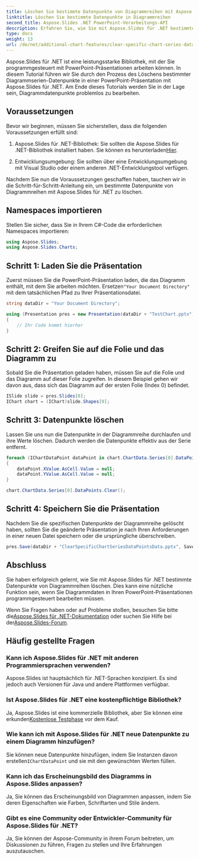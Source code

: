 ```yaml
---
title: Löschen Sie bestimmte Datenpunkte von Diagrammreihen mit Aspose.Slides .NET
linktitle: Löschen Sie bestimmte Datenpunkte in Diagrammreihen
second_title: Aspose.Slides .NET PowerPoint-Verarbeitungs-API
description: Erfahren Sie, wie Sie mit Aspose.Slides für .NET bestimmte Datenpunkte von Diagrammreihen in PowerPoint-Präsentationen löschen. Schritt für Schritt Anleitung.
type: docs
weight: 13
url: /de/net/additional-chart-features/clear-specific-chart-series-data-points-data/
---
```


Aspose.Slides für .NET ist eine leistungsstarke Bibliothek, mit der Sie programmgesteuert mit PowerPoint-Präsentationen arbeiten können. In diesem Tutorial führen wir Sie durch den Prozess des Löschens bestimmter Diagrammserien-Datenpunkte in einer PowerPoint-Präsentation mit Aspose.Slides für .NET. Am Ende dieses Tutorials werden Sie in der Lage sein, Diagrammdatenpunkte problemlos zu bearbeiten.

## Voraussetzungen

Bevor wir beginnen, müssen Sie sicherstellen, dass die folgenden Voraussetzungen erfüllt sind:

1.  Aspose.Slides für .NET-Bibliothek: Sie sollten die Aspose.Slides für .NET-Bibliothek installiert haben. Sie können es herunterladen[Hier](https://releases.aspose.com/slides/net/).

2. Entwicklungsumgebung: Sie sollten über eine Entwicklungsumgebung mit Visual Studio oder einem anderen .NET-Entwicklungstool verfügen.

Nachdem Sie nun die Voraussetzungen geschaffen haben, tauchen wir in die Schritt-für-Schritt-Anleitung ein, um bestimmte Datenpunkte von Diagrammreihen mit Aspose.Slides für .NET zu löschen.

## Namespaces importieren

Stellen Sie sicher, dass Sie in Ihrem C#-Code die erforderlichen Namespaces importieren:

```csharp
using Aspose.Slides;
using Aspose.Slides.Charts;
```

## Schritt 1: Laden Sie die Präsentation

 Zuerst müssen Sie die PowerPoint-Präsentation laden, die das Diagramm enthält, mit dem Sie arbeiten möchten. Ersetzen`"Your Document Directory"` mit dem tatsächlichen Pfad zu Ihrer Präsentationsdatei.

```csharp
string dataDir = "Your Document Directory";

using (Presentation pres = new Presentation(dataDir + "TestChart.pptx"))
{
    // Ihr Code kommt hierher
}
```

## Schritt 2: Greifen Sie auf die Folie und das Diagramm zu

Sobald Sie die Präsentation geladen haben, müssen Sie auf die Folie und das Diagramm auf dieser Folie zugreifen. In diesem Beispiel gehen wir davon aus, dass sich das Diagramm auf der ersten Folie (Index 0) befindet.

```csharp
ISlide slide = pres.Slides[0];
IChart chart = (IChart)slide.Shapes[0];
```

## Schritt 3: Datenpunkte löschen

Lassen Sie uns nun die Datenpunkte in der Diagrammreihe durchlaufen und ihre Werte löschen. Dadurch werden die Datenpunkte effektiv aus der Serie entfernt.

```csharp
foreach (IChartDataPoint dataPoint in chart.ChartData.Series[0].DataPoints)
{
    dataPoint.XValue.AsCell.Value = null;
    dataPoint.YValue.AsCell.Value = null;
}

chart.ChartData.Series[0].DataPoints.Clear();
```

## Schritt 4: Speichern Sie die Präsentation

Nachdem Sie die spezifischen Datenpunkte der Diagrammreihe gelöscht haben, sollten Sie die geänderte Präsentation je nach Ihren Anforderungen in einer neuen Datei speichern oder die ursprüngliche überschreiben.

```csharp
pres.Save(dataDir + "ClearSpecificChartSeriesDataPointsData.pptx", SaveFormat.Pptx);
```

## Abschluss

Sie haben erfolgreich gelernt, wie Sie mit Aspose.Slides für .NET bestimmte Datenpunkte von Diagrammreihen löschen. Dies kann eine nützliche Funktion sein, wenn Sie Diagrammdaten in Ihren PowerPoint-Präsentationen programmgesteuert bearbeiten müssen.

 Wenn Sie Fragen haben oder auf Probleme stoßen, besuchen Sie bitte die[Aspose.Slides für .NET-Dokumentation](https://reference.aspose.com/slides/net/) oder suchen Sie Hilfe bei der[Aspose.Slides-Forum](https://forum.aspose.com/).

## Häufig gestellte Fragen

### Kann ich Aspose.Slides für .NET mit anderen Programmiersprachen verwenden?
Aspose.Slides ist hauptsächlich für .NET-Sprachen konzipiert. Es sind jedoch auch Versionen für Java und andere Plattformen verfügbar.

### Ist Aspose.Slides für .NET eine kostenpflichtige Bibliothek?
 Ja, Aspose.Slides ist eine kommerzielle Bibliothek, aber Sie können eine erkunden[Kostenlose Testphase](https://releases.aspose.com/) vor dem Kauf.

### Wie kann ich mit Aspose.Slides für .NET neue Datenpunkte zu einem Diagramm hinzufügen?
 Sie können neue Datenpunkte hinzufügen, indem Sie Instanzen davon erstellen`IChartDataPoint` und sie mit den gewünschten Werten füllen.

### Kann ich das Erscheinungsbild des Diagramms in Aspose.Slides anpassen?
Ja, Sie können das Erscheinungsbild von Diagrammen anpassen, indem Sie deren Eigenschaften wie Farben, Schriftarten und Stile ändern.

### Gibt es eine Community oder Entwickler-Community für Aspose.Slides für .NET?
Ja, Sie können der Aspose-Community in ihrem Forum beitreten, um Diskussionen zu führen, Fragen zu stellen und Ihre Erfahrungen auszutauschen.